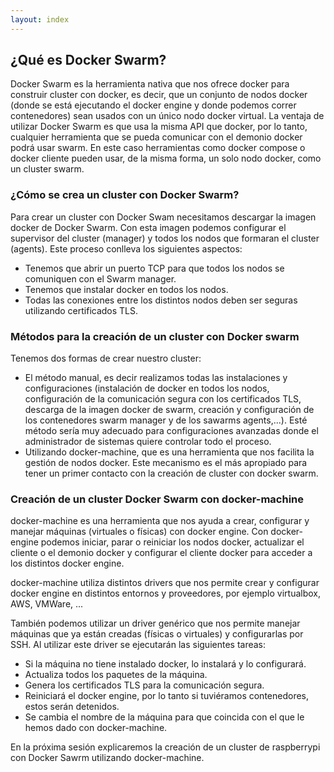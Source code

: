 ```yaml
---
layout: index
---
```


## ¿Qué es Docker Swarm?

Docker Swarm es la herramienta nativa que nos ofrece docker para construir cluster con docker, es decir, que un conjunto de nodos docker (donde se está ejecutando el docker engine y donde podemos correr contenedores) sean usados con un único nodo docker virtual. La ventaja de utilizar Docker Swarm es que usa la misma API que docker, por lo tanto, cualquier herramienta que se pueda comunicar con el demonio docker podrá usar swarm. En este caso herramientas como docker compose o docker cliente pueden usar, de la misma forma, un solo nodo docker, como un cluster swarm.

### ¿Cómo se crea un cluster con Docker Swarm?

Para crear un cluster con Docker Swam necesitamos descargar la imagen docker de Docker Swarm. Con esta imagen podemos configurar el supervisor del cluster (manager) y todos los nodos que formaran el cluster (agents). Este proceso conlleva los siguientes aspectos:

* Tenemos que abrir un puerto TCP para que todos los nodos se comuniquen con el Swarm manager.
* Tenemos que instalar docker en todos los nodos.
* Todas las conexiones entre los distintos nodos deben ser seguras utilizando certificados TLS.

### Métodos para la creación de un cluster con Docker swarm

Tenemos dos formas de crear nuestro cluster:

* El método manual, es decir realizamos todas las instalaciones y configuraciones (instalación de docker en todos los nodos, configuración de la comunicación segura con los certificados TLS, descarga de la imagen docker de swarm, creación y configuración de los contenedores swarm manager y de los sawarms agents,...). Esté método sería muy adecuado para configuraciones avanzadas donde el administrador de sistemas quiere controlar todo el proceso.
* Utilizando docker-machine, que es una herramienta que nos facilita la gestión de nodos docker. Este mecanismo es el más apropiado para tener un primer contacto con la creación de cluster con docker swarm.

### Creación de un cluster Docker Swarm con docker-machine

docker-machine es una herramienta que nos ayuda a crear, configurar y manejar máquinas (virtuales o físicas) con docker engine. Con docker-engine podemos iniciar, parar o reiniciar los nodos docker, actualizar el cliente o el demonio docker y configurar el cliente docker para acceder a los distintos docker engine.

docker-machine utiliza distintos drivers que nos permite crear y configurar docker engine en distintos entornos y proveedores, por ejemplo virtualbox, AWS, VMWare, ... 

También podemos utilizar un driver genérico que nos permite manejar máquinas que ya están creadas (físicas o virtuales) y configurarlas por SSH. Al utilizar este driver se ejecutarán las siguientes tareas:

* Si la máquina no tiene instalado docker, lo instalará y lo configurará.
* Actualiza todos los paquetes de la máquina.
* Genera los certificados TLS para la comunicación segura.
* Reiniciará el docker engine, por lo tanto si tuviéramos contenedores, estos serán detenidos.
* Se cambia el nombre de la máquina para que coincida con el que le hemos dado con docker-machine.

En la próxima sesión explicaremos la creación de un cluster de raspberrypi con Docker Sawrm utilizando docker-machine.